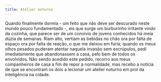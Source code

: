 ```yaml
---
title: Atelier noturno
---
```


Quando finalmente dormia - um feito que não deve ser descurado neste mundo pouco fundamentado -, eis que surge um burburinho irritante vindo da cozinha, que parece ser de um convívio de jovens conhecidos há meia dúzia de semanas. Riam alto, vertiam as bebidas no chão ora por falta de espaço ora por falta de reação, o que me deixou em fúria; quando os meus olhos pesados puderam atentar naquela invasão sem escrúpulos, pedi imediatamente que abandonassem a casa, pelo bem de todos os envolvidos. Não sendo acedido este pedido, recorro aos meus companheiros de casa a fim de repor a normalidade, mas recebo a notícia de que se encontram os dois a lecionar um atelier noturno em prol da inteligência na cidade.
